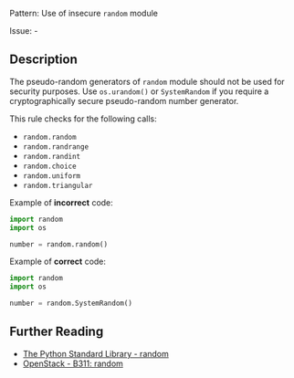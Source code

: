 Pattern: Use of insecure `random` module

Issue: -

## Description

The pseudo-random generators of `random` module should not be used for security purposes. Use `os.urandom()` or `SystemRandom` if you require a cryptographically secure pseudo-random number generator.

This rule checks for the following calls:

  - `random.random`
  - `random.randrange`
  - `random.randint`
  - `random.choice`
  - `random.uniform`
  - `random.triangular`
  

Example of **incorrect** code:

```python
import random
import os

number = random.random()
```


Example of **correct** code:

```python
import random
import os

number = random.SystemRandom()
```
  
## Further Reading

* [The Python Standard Library - random](https://docs.python.org/2/library/random.html)
* [OpenStack - B311: random](https://docs.openstack.org/developer/bandit/api/bandit.blacklists.html#b311-random)
